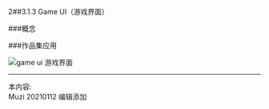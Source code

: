 2##3.1.3 Game UI（游戏界面）

###概念




###作品集应用

![game ui 游戏界面](http://kitpic.makebi.net/2021/ixd_40.jpg)






---
本内容:  
Muzi 20210112 编辑添加
